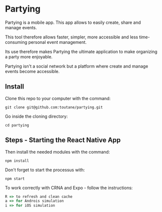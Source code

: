 # Partying

Partying is a mobile app. This app allows to easily create, share and manage events.

This tool therefore allows faster, simpler, more accessible and less time-consuming personal event management.

Its use therefore makes Partying the ultimate application to make organizing a party more enjoyable.

Partying isn't a social network but a platform where create and manage events become accessible.

## Install

Clone this repo to your computer with the command:

```shell
git clone git@github.com:toutane/partying.git
```

Go inside the cloning directory:

```shell
cd partying
```

## Steps - Starting the React Native App

Then install the needed modules with the command:

```shell
npm install
```

Don't forget to start the processus with:

```shell
npm start
```

To work correctly with CRNA and Expo - follow the instructions:

```js
R => to refresh and clean cache
a => for Androis simulation
i => for iOS simulation
```
